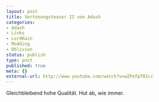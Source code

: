 ```yaml
---
layout: post
title: Vertonungsteaser II von Adash
categories:
- Adash
- Links
- LordKain
- Modding
- Oblivion
status: publish
type: post
published: true
meta: {}
external-url: http://www.youtube.com/watch?v=wZPefpT8Icc
---
```

Gleichbleibend hohe Qualität. Hut ab, wie immer.
